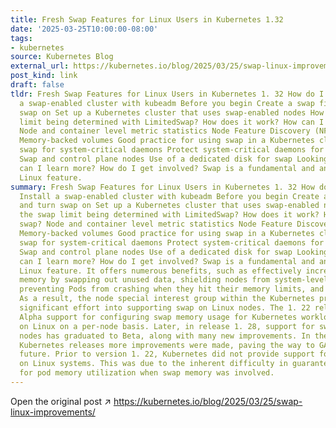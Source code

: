 ```yaml
---
title: Fresh Swap Features for Linux Users in Kubernetes 1.32
date: '2025-03-25T10:00:00-08:00'
tags:
- kubernetes
source: Kubernetes Blog
external_url: https://kubernetes.io/blog/2025/03/25/swap-linux-improvements/
post_kind: link
draft: false
tldr: Fresh Swap Features for Linux Users in Kubernetes 1. 32 How do I use it? Install
  a swap-enabled cluster with kubeadm Before you begin Create a swap file and turn
  swap on Set up a Kubernetes cluster that uses swap-enabled nodes How is the swap
  limit being determined with LimitedSwap? How does it work? How can I monitor swap?
  Node and container level metric statistics Node Feature Discovery (NFD) Caveats
  Memory-backed volumes Good practice for using swap in a Kubernetes cluster Disable
  swap for system-critical daemons Protect system-critical daemons for I/O latency
  Swap and control plane nodes Use of a dedicated disk for swap Looking ahead How
  can I learn more? How do I get involved? Swap is a fundamental and an invaluable
  Linux feature.
summary: Fresh Swap Features for Linux Users in Kubernetes 1. 32 How do I use it?
  Install a swap-enabled cluster with kubeadm Before you begin Create a swap file
  and turn swap on Set up a Kubernetes cluster that uses swap-enabled nodes How is
  the swap limit being determined with LimitedSwap? How does it work? How can I monitor
  swap? Node and container level metric statistics Node Feature Discovery (NFD) Caveats
  Memory-backed volumes Good practice for using swap in a Kubernetes cluster Disable
  swap for system-critical daemons Protect system-critical daemons for I/O latency
  Swap and control plane nodes Use of a dedicated disk for swap Looking ahead How
  can I learn more? How do I get involved? Swap is a fundamental and an invaluable
  Linux feature. It offers numerous benefits, such as effectively increasing a node’s
  memory by swapping out unused data, shielding nodes from system-level memory spikes,
  preventing Pods from crashing when they hit their memory limits, and much more.
  As a result, the node special interest group within the Kubernetes project has invested
  significant effort into supporting swap on Linux nodes. The 1. 22 release introduced
  Alpha support for configuring swap memory usage for Kubernetes workloads running
  on Linux on a per-node basis. Later, in release 1. 28, support for swap on Linux
  nodes has graduated to Beta, along with many new improvements. In the following
  Kubernetes releases more improvements were made, paving the way to GA in the near
  future. Prior to version 1. 22, Kubernetes did not provide support for swap memory
  on Linux systems. This was due to the inherent difficulty in guaranteeing and accounting
  for pod memory utilization when swap memory was involved.
---
```

Open the original post ↗ https://kubernetes.io/blog/2025/03/25/swap-linux-improvements/
